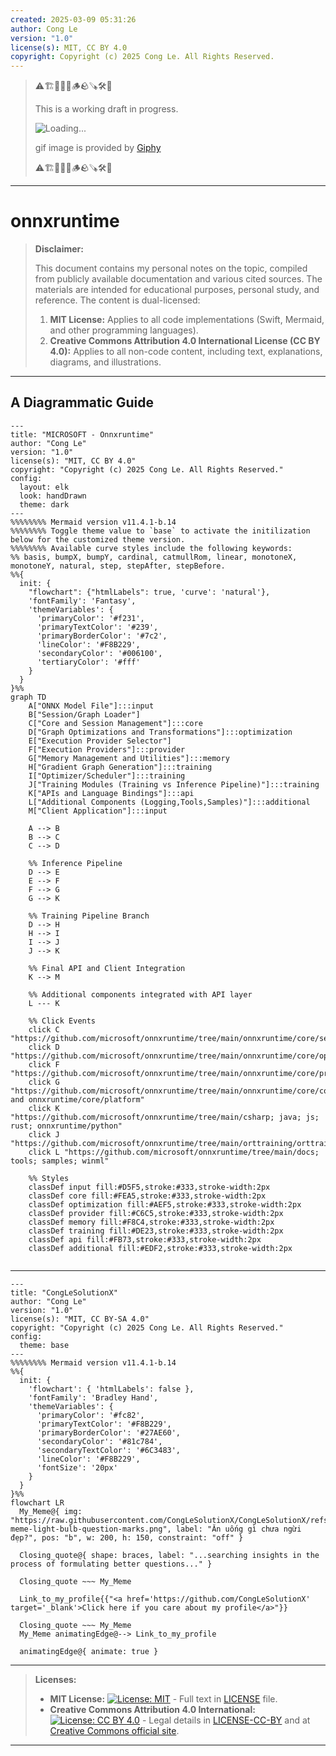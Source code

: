 ```yaml
---
created: 2025-03-09 05:31:26
author: Cong Le
version: "1.0"
license(s): MIT, CC BY 4.0
copyright: Copyright (c) 2025 Cong Le. All Rights Reserved.
---
```



> ⚠️🏗️🚧🦺🧱🪵🪨🪚🛠️👷
> 
> This is a working draft in progress.
> 
> ![Loading...](https://media2.giphy.com/media/v1.Y2lkPTc5MGI3NjExc2VvbnJ6dmphMzFnZWdhZnU5NGR5Yzh6eW9mcXJxc3g0dWliaTdpZSZlcD12MV9pbnRlcm5hbF9naWZfYnlfaWQmY3Q9Zw/3o85xAsvWZnf6zKvdu/giphy.gif)
> 
> gif image is provided by [Giphy](https://giphy.com)
> 
> ⚠️🏗️🚧🦺🧱🪵🪨🪚🛠️👷

----


# onnxruntime
> **Disclaimer:**
>
> This document contains my personal notes on the topic,
> compiled from publicly available documentation and various cited sources.
> The materials are intended for educational purposes, personal study, and reference.
> The content is dual-licensed:
> 1. **MIT License:** Applies to all code implementations (Swift, Mermaid, and other programming languages).
> 2. **Creative Commons Attribution 4.0 International License (CC BY 4.0):** Applies to all non-code content, including text, explanations, diagrams, and illustrations.
---


## A Diagrammatic Guide 



```mermaid
---
title: "MICROSOFT - Onnxruntime"
author: "Cong Le"
version: "1.0"
license(s): "MIT, CC BY 4.0"
copyright: "Copyright (c) 2025 Cong Le. All Rights Reserved."
config:
  layout: elk
  look: handDrawn
  theme: dark
---
%%%%%%%% Mermaid version v11.4.1-b.14
%%%%%%%% Toggle theme value to `base` to activate the initilization below for the customized theme version.
%%%%%%%% Available curve styles include the following keywords:
%% basis, bumpX, bumpY, cardinal, catmullRom, linear, monotoneX, monotoneY, natural, step, stepAfter, stepBefore.
%%{
  init: {
    "flowchart": {"htmlLabels": true, 'curve': 'natural'},
    'fontFamily': 'Fantasy',
    'themeVariables': {
      'primaryColor': '#f231',
      'primaryTextColor': '#239',
      'primaryBorderColor': '#7c2',
      'lineColor': '#F8B229',
      'secondaryColor': '#006100',
      'tertiaryColor': '#fff'
    }
  }
}%%
graph TD
    A["ONNX Model File"]:::input
    B["Session/Graph Loader"]
    C["Core and Session Management"]:::core
    D["Graph Optimizations and Transformations"]:::optimization
    E["Execution Provider Selector"]
    F["Execution Providers"]:::provider
    G["Memory Management and Utilities"]:::memory
    H["Gradient Graph Generation"]:::training
    I["Optimizer/Scheduler"]:::training
    J["Training Modules (Training vs Inference Pipeline)"]:::training
    K["APIs and Language Bindings"]:::api
    L["Additional Components (Logging,Tools,Samples)"]:::additional
    M["Client Application"]:::input

    A --> B
    B --> C
    C --> D

    %% Inference Pipeline
    D --> E
    E --> F
    F --> G
    G --> K

    %% Training Pipeline Branch
    D --> H
    H --> I
    I --> J
    J --> K

    %% Final API and Client Integration
    K --> M

    %% Additional components integrated with API layer
    L --- K

    %% Click Events
    click C "https://github.com/microsoft/onnxruntime/tree/main/onnxruntime/core/session"
    click D "https://github.com/microsoft/onnxruntime/tree/main/onnxruntime/core/optimizer"
    click F "https://github.com/microsoft/onnxruntime/tree/main/onnxruntime/core/providers"
    click G "https://github.com/microsoft/onnxruntime/tree/main/onnxruntime/core/common and onnxruntime/core/platform"
    click K "https://github.com/microsoft/onnxruntime/tree/main/csharp; java; js; rust; onnxruntime/python"
    click J "https://github.com/microsoft/onnxruntime/tree/main/orttraining/orttraining"
    click L "https://github.com/microsoft/onnxruntime/tree/main/docs; tools; samples; winml"

    %% Styles
    classDef input fill:#D5F5,stroke:#333,stroke-width:2px
    classDef core fill:#FEA5,stroke:#333,stroke-width:2px
    classDef optimization fill:#AEF5,stroke:#333,stroke-width:2px
    classDef provider fill:#C6C5,stroke:#333,stroke-width:2px
    classDef memory fill:#F8C4,stroke:#333,stroke-width:2px
    classDef training fill:#DE23,stroke:#333,stroke-width:2px
    classDef api fill:#FB73,stroke:#333,stroke-width:2px
    classDef additional fill:#EDF2,stroke:#333,stroke-width:2px
    
```



---

<!-- 
```mermaid
%% Current Mermaid version
info
```  -->


```mermaid
---
title: "CongLeSolutionX"
author: "Cong Le"
version: "1.0"
license(s): "MIT, CC BY-SA 4.0"
copyright: "Copyright (c) 2025 Cong Le. All Rights Reserved."
config:
  theme: base
---
%%%%%%%% Mermaid version v11.4.1-b.14
%%{
  init: {
    'flowchart': { 'htmlLabels': false },
    'fontFamily': 'Bradley Hand',
    'themeVariables': {
      'primaryColor': '#fc82',
      'primaryTextColor': '#F8B229',
      'primaryBorderColor': '#27AE60',
      'secondaryColor': '#81c784',
      'secondaryTextColor': '#6C3483',
      'lineColor': '#F8B229',
      'fontSize': '20px'
    }
  }
}%%
flowchart LR
  My_Meme@{ img: "https://raw.githubusercontent.com/CongLeSolutionX/CongLeSolutionX/refs/heads/main/assets/images/My-meme-light-bulb-question-marks.png", label: "Ăn uống gì chưa ngừi đẹp?", pos: "b", w: 200, h: 150, constraint: "off" }

  Closing_quote@{ shape: braces, label: "...searching insights in the process of formulating better questions..." }

  Closing_quote ~~~ My_Meme
    
  Link_to_my_profile{{"<a href='https://github.com/CongLeSolutionX' target='_blank'>Click here if you care about my profile</a>"}}

  Closing_quote ~~~ My_Meme
  My_Meme animatingEdge@--> Link_to_my_profile
  
  animatingEdge@{ animate: true }

```

---
> **Licenses:**
>
> - **MIT License:**  [![License: MIT](https://img.shields.io/badge/License-MIT-yellow.svg)](LICENSE) - Full text in [LICENSE](LICENSE) file.
> - **Creative Commons Attribution 4.0 International:** [![License: CC BY 4.0](https://licensebuttons.net/l/by/4.0/88x31.png)](LICENSE-CC-BY) - Legal details in [LICENSE-CC-BY](LICENSE-CC-BY) and at [Creative Commons official site](http://creativecommons.org/licenses/by/4.0/).
> 
---
